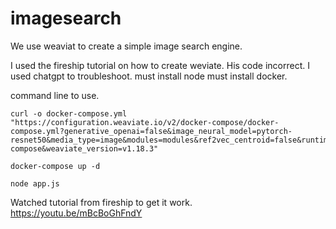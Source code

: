# imagesearch
We use weaviat to create a simple image search engine. 

I used the fireship tutorial on how to create weviate. His code incorrect. I used chatgpt to troubleshoot. 
must install node
must install docker. 

command line to use.

```
curl -o docker-compose.yml "https://configuration.weaviate.io/v2/docker-compose/docker-compose.yml?generative_openai=false&image_neural_model=pytorch-resnet50&media_type=image&modules=modules&ref2vec_centroid=false&runtime=docker-compose&weaviate_version=v1.18.3"
```

```
docker-compose up -d
```

```
node app.js
```

Watched tutorial from fireship to get it work. https://youtu.be/mBcBoGhFndY

